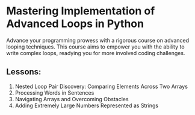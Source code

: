 # Mastering Implementation of Advanced Loops in Python
Advance your programming prowess with a rigorous course on advanced looping techniques. This course aims to empower you with the ability to write complex loops, readying you for more involved coding challenges.

## Lessons:
1. Nested Loop Pair Discovery: Comparing Elements Across Two Arrays
2. Processing Words in Sentences
3. Navigating Arrays and Overcoming Obstacles
4. Adding Extremely Large Numbers Represented as Strings